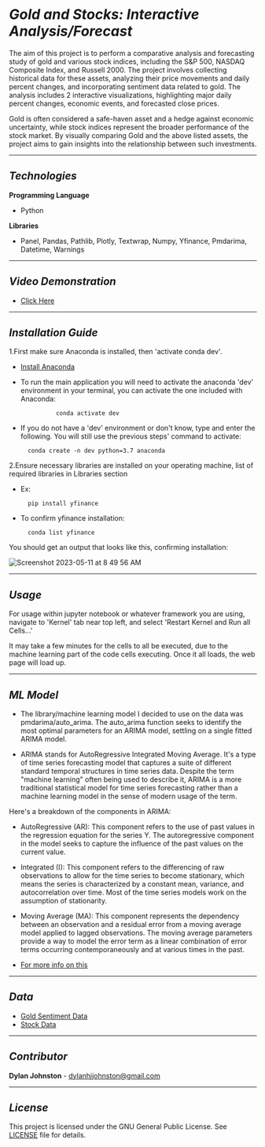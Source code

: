 # *Gold and Stocks: Interactive Analysis/Forecast*

The aim of this project is to perform a comparative analysis and forecasting study of gold and various stock indices, including the S&P 500, NASDAQ Composite Index, and Russell 2000. The project involves collecting historical data for these assets, analyzing their price movements and daily percent changes, and incorporating sentiment data related to gold. The analysis includes 2 interactive visualizations, highlighting major daily percent changes, economic events, and forecasted close prices. 

Gold is often considered a safe-haven asset and a hedge against economic uncertainty, while stock indices represent the broader performance of the stock market. By visually comparing Gold and the above listed assets, the project aims to gain insights into the relationship between such investments. 

---

## *Technologies*

**Programming Language** 
- Python

**Libraries** 
- Panel, Pandas, Pathlib, Plotly, Textwrap, Numpy, Yfinance, Pmdarima, Datetime, Warnings

---

## *Video Demonstration*

- [Click Here](https://www.kapwing.com/videos/649fc0113f99300202bcd79f)
---

## *Installation Guide*

1.First make sure Anaconda is installed, then 'activate conda dev'. 

- [Install Anaconda](https://docs.anaconda.com/free/anaconda/install/index.html)

- To run the main application you will need to activate the anaconda 'dev' environment in your terminal, you can activate the one included with Anaconda: 

                conda activate dev

- If you do not have a 'dev' environment or don't know, type and enter the following. You will still use the previous steps' command to activate:

        conda create -n dev python=3.7 anaconda

2.Ensure necessary libraries are installed on your operating machine, list of required libraries in Libraries section
        
- Ex:

        pip install yfinance
- To confirm yfinance installation:
    
        conda list yfinance
You should get an output that looks like this, confirming installation: 

![Screenshot 2023-05-11 at 8 49 56 AM](https://github.com/djohnst914/github_upload/assets/123714457/92e40184-b2e6-47f5-8182-9d4fc5a3cda7)


---

## *Usage*

For usage within jupyter notebook or whatever framework you are using, navigate to 'Kernel' tab near top left, and select 'Restart Kernel and Run all Cells...' 

It may take a few minutes for the cells to all be executed, due to the machine learning part of the code cells executing. Once it all loads, the web page will load up. 

---

## *ML Model*
- The library/machine learning model I decided to use on the data was pmdarima/auto_arima. The auto_arima function seeks to identify the most optimal parameters for an ARIMA model, settling on a single fitted ARIMA model.

- ARIMA stands for AutoRegressive Integrated Moving Average. It's a type of time series forecasting model that captures a suite of different standard temporal structures in time series data. Despite the term "machine learning" often being used to describe it, ARIMA is a more traditional statistical model for time series forecasting rather than a machine learning model in the sense of modern usage of the term.

Here's a breakdown of the components in ARIMA:

- AutoRegressive (AR): This component refers to the use of past values in the regression equation for the series Y. The autoregressive component in the model seeks to capture the influence of the past values on the current value.

- Integrated (I): This component refers to the differencing of raw observations to allow for the time series to become stationary, which means the series is characterized by a constant mean, variance, and autocorrelation over time. Most of the time series models work on the assumption of stationarity.

- Moving Average (MA): This component represents the dependency between an observation and a residual error from a moving average model applied to lagged observations. The moving average parameters provide a way to model the error term as a linear combination of error terms occurring contemporaneously and at various times in the past.

- [For more info on this](https://alkaline-ml.com/pmdarima/modules/generated/pmdarima.arima.auto_arima.html)

---

## *Data*

- [Gold Sentiment Data](https://www.kaggle.com/datasets/ankurzing/sentiment-analysis-in-commodity-market-gold)
- [Stock Data](https://pypi.org/project/yfinance/)

---
## *Contributor*

**Dylan Johnston** - dylanhjjohnston@gmail.com

---

## *License*

This project is licensed under the GNU General Public License. See [LICENSE](https://github.com/djohnst914/Timepact_Anc_Dta_Cnst/blob/main/LICENSE) file for details.